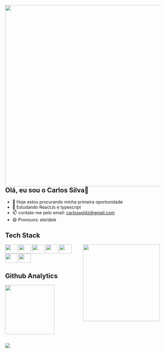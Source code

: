 <img align="right" height="590em" src="https://raw.githubusercontent.com/gist/carlinxoldz/fb9013c3ac1952d8720c84f60eae0d34/raw/9d6d296694ec93a5331eac1fe28269feff0f5e7a/githubcard.svg" />

## Olá, eu sou o Carlos Silva👋



- 🔭 Hoje estou procurando minha primeira oportunidade
- 🌱 Estudando ReactJs e typescript
- 📫 contate-me pelo email: carlosxoldz@gmail.com
- 😄 Pronouns: ele/dele

## Tech Stack


<div> 
  <img height="250em" width="250em" src="https://github-readme-stats.vercel.app/api/top-langs/?username=carlinxoldz&layout=compact=langs_count=16&theme=dark" align="right" />  
  <img src="https://cdn.jsdelivr.net/gh/devicons/devicon/icons/css3/css3-original.svg" height="30" width="40" align="center" />
  <img src="https://cdn.jsdelivr.net/gh/devicons/devicon/icons/html5/html5-original.svg" height="30" width="40" align="center"/>
  <img src="https://cdn.jsdelivr.net/gh/devicons/devicon/icons/javascript/javascript-original.svg" height="30" width="40" align="center"/>
  <img src="https://cdn.jsdelivr.net/gh/devicons/devicon/icons/typescript/typescript-plain.svg" height="30" width="40" align="center"/>
  <img src="https://cdn.jsdelivr.net/gh/devicons/devicon/icons/nodejs/nodejs-original.svg" height="30" width="40" align="center"/>
  <img src="https://cdn.jsdelivr.net/gh/devicons/devicon/icons/react/react-original.svg" height="30" width="40" align="center" />
  <img src="https://cdn.jsdelivr.net/gh/devicons/devicon/icons/sass/sass-original.svg" height="30" width="40" align="center"/>
<div/>
  
  
  ## Github Analytics

<div >
  <a href="https://github.com/carlinxoldz">
  <img height="160em" src="https://github-readme-stats.vercel.app/api?username=carlinxoldz&show_icons=true&theme=dark&includell_commits=true&count_private=true" />
  
<div/>
    


  ##
    
<div>
  <a href="https://www.linkedin.com/in/carlos-guilherme-de-sousa-silva-12b67b190/" target="_blank">  
    <img src="https://img.shields.io/badge/LinkedIn-0077B5?style=for-the-badge&logo=linkedin&logoColor=white" target="_blank" />
  <a/> 
<div/>
